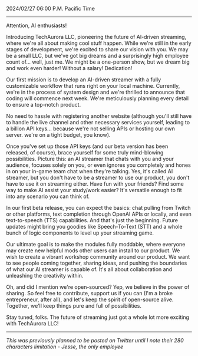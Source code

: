 2024/02/27 06:00 P.M. Pacific Time
***
Attention, AI enthusiasts! 

Introducing TechAurora LLC, pioneering the future of AI-driven streaming, where we're all about making cool stuff happen. While we're still in the early stages of development, we're excited to share our vision with you. We may be a small LLC, but we've got big dreams and a surprisingly high employee count of... well, just me. We might be a one-person show, but we dream big and work even harder! Without a salary! Dedication!

Our first mission is to develop an AI-driven streamer with a fully customizable workflow that runs right on your local machine. Currently, we're in the process of system design and we're thrilled to announce that coding will commence next week. We're meticulously planning every detail to ensure a top-notch product.

No need to hassle with registering another website (although you'll still have to handle the live channel and other necessary services yourself, leading to a billion API keys... because we're not selling APIs or hosting our own server. we're on a tight budget, you know).

Once you've set up those API keys (and our beta version has been released, of course), brace yourself for some truly mind-blowing possibilities. Picture this: an AI streamer that chats with you and your audience, focuses solely on you, or even ignores you completely and hones in on your in-game team chat when they're talking. Yes, it's called AI streamer, but you don't have to be a streamer to use our product, you don't have to use it on streaming either. Have fun with your friends? Find some way to make AI assist your study/work easier? It's versatile enough to fit into any scenario you can think of.

In our first beta release, you can expect the basics: chat pulling from Twitch or other platforms, text completion through OpenAI APIs or locally, and even text-to-speech (TTS) capabilities. And that's just the beginning. Future updates might bring you goodies like Speech-To-Text (STT) and a whole bunch of logic components to level up your streaming game.

Our ultimate goal is to make the modules fully moddable, where everyone may create new helpful mods other users can install to our product. We wish to create a vibrant workshop community around our product. We want to see people coming together, sharing ideas, and pushing the boundaries of what our AI streamer is capable of. It's all about collaboration and unleashing the creativity within.

Oh, and did I mention we're open-sourced? Yep, we believe in the power of sharing. So feel free to contribute, support us if you can (I'm a broke entrepreneur, after all), and let's keep the spirit of open-source alive. Together, we'll keep things pure and full of possibilities.

Stay tuned, folks. The future of streaming just got a whole lot more exciting with TechAurora LLC!

***
*This was previously planned to be posted on Twitter until I note their 280 characters limitation - Jesse, the only employee*

